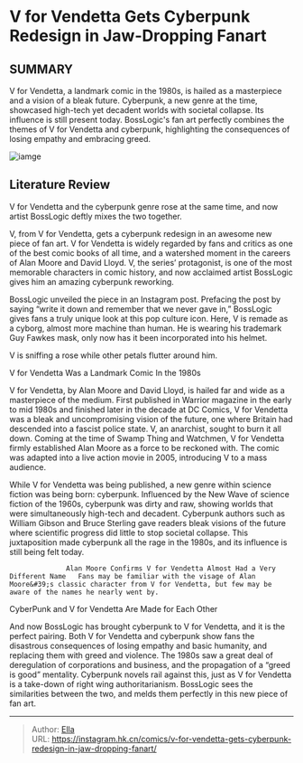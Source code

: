 # V for Vendetta Gets Cyberpunk Redesign in Jaw-Dropping Fanart


## SUMMARY 



  V for Vendetta, a landmark comic in the 1980s, is hailed as a masterpiece and a vision of a bleak future.   Cyberpunk, a new genre at the time, showcased high-tech yet decadent worlds with societal collapse. Its influence is still present today.   BossLogic&#39;s fan art perfectly combines the themes of V for Vendetta and cyberpunk, highlighting the consequences of losing empathy and embracing greed.  

![iamge](https://static1.srcdn.com/wordpress/wp-content/uploads/2023/07/v-for-vendetta.jpg)

## Literature Review

V for Vendetta and the cyberpunk genre rose at the same time, and now artist BossLogic deftly mixes the two together. 




V, from V for Vendetta, gets a cyberpunk redesign in an awesome new piece of fan art. V for Vendetta is widely regarded by fans and critics as one of the best comic books of all time, and a watershed moment in the careers of Alan Moore and David Lloyd. V, the series’ protagonist, is one of the most memorable characters in comic history, and now acclaimed artist BossLogic gives him an amazing cyberpunk reworking.




BossLogic unveiled the piece in an Instagram post. Prefacing the post by saying “write it down and remember that we never gave in,” BossLogic gives fans a truly unique look at this pop culture icon. Here, V is remade as a cyborg, almost more machine than human. He is wearing his trademark Guy Fawkes mask, only now has it been incorporated into his helmet.


 

V is sniffing a rose while other petals flutter around him.


 V for Vendetta Was a Landmark Comic In the 1980s 
          

V for Vendetta, by Alan Moore and David Lloyd, is hailed far and wide as a masterpiece of the medium. First published in Warrior magazine in the early to mid 1980s and finished later in the decade at DC Comics, V for Vendetta was a bleak and uncompromising vision of the future, one where Britain had descended into a fascist police state. V, an anarchist, sought to burn it all down. Coming at the time of Swamp Thing and Watchmen, V for Vendetta firmly established Alan Moore as a force to be reckoned with. The comic was adapted into a live action movie in 2005, introducing V to a mass audience.




While V for Vendetta was being published, a new genre within science fiction was being born: cyberpunk. Influenced by the New Wave of science fiction of the 1960s, cyberpunk was dirty and raw, showing worlds that were simultaneously high-tech and decadent. Cyberpunk authors such as William Gibson and Bruce Sterling gave readers bleak visions of the future where scientific progress did little to stop societal collapse. This juxtaposition made cyberpunk all the rage in the 1980s, and its influence is still being felt today.

                  Alan Moore Confirms V for Vendetta Almost Had a Very Different Name   Fans may be familiar with the visage of Alan Moore&#39;s classic character from V for Vendetta, but few may be aware of the names he nearly went by.   



 CyberPunk and V for Vendetta Are Made for Each Other 
          




And now BossLogic has brought cyberpunk to V for Vendetta, and it is the perfect pairing. Both V for Vendetta and cyberpunk show fans the disastrous consequences of losing empathy and basic humanity, and replacing them with greed and violence. The 1980s saw a great deal of deregulation of corporations and business, and the propagation of a “greed is good” mentality. Cyberpunk novels rail against this, just as V for Vendetta is a take-down of right wing authoritarianism. BossLogic sees the similarities between the two, and melds them perfectly in this new piece of fan art.



---

> Author: [Ella](https://instagram.hk.cn/)  
> URL: https://instagram.hk.cn/comics/v-for-vendetta-gets-cyberpunk-redesign-in-jaw-dropping-fanart/  

